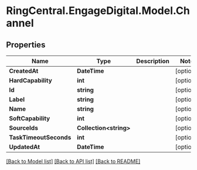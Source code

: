 # RingCentral.EngageDigital.Model.Channel
## Properties

Name | Type | Description | Notes
------------ | ------------- | ------------- | -------------
**CreatedAt** | **DateTime** |  | [optional] 
**HardCapability** | **int** |  | [optional] 
**Id** | **string** |  | [optional] 
**Label** | **string** |  | [optional] 
**Name** | **string** |  | [optional] 
**SoftCapability** | **int** |  | [optional] 
**SourceIds** | **Collection&lt;string&gt;** |  | [optional] 
**TaskTimeoutSeconds** | **int** |  | [optional] 
**UpdatedAt** | **DateTime** |  | [optional] 

[[Back to Model list]](../README.md#documentation-for-models) [[Back to API list]](../README.md#documentation-for-api-endpoints) [[Back to README]](../README.md)

